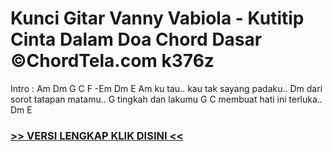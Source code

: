 
 # Kunci Gitar Vanny Vabiola - Kutitip Cinta Dalam Doa Chord Dasar ©ChordTela.com k376z


Intro : Am Dm G C F -Em Dm E Am ku tau.. kau tak sayang padaku.. Dm dari sorot tatapan matamu.. G tingkah dan lakumu G C membuat hati ini terluka.. Dm E

###  <a href="https://shortlighzx.web.app?sq=Kunci Gitar Vanny Vabiola - Kutitip Cinta Dalam Doa Chord Dasar ©ChordTela.com"> >> VERSI LENGKAP KLIK DISINI << </a>
